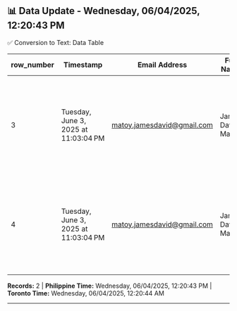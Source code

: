 ## 📊 Data Update - Wednesday, 06/04/2025, 12:20:43 PM

✅ Conversion to Text: Data Table

| row_number | Timestamp | Email Address | Full Name | Upload the documents | File Name | Text File | Recent Date |
| --- | --- | --- | --- | --- | --- | --- | --- |
| 3 | Tuesday, June 3, 2025 at 11:03:04 PM | matoy.jamesdavid@gmail.com | James David Matoy | [Link](https://drive.google.com/open?id=1PC9n379TitaJzG1xxJlkwR11RQN1FVQ9) | DOJ-Memo-Circular-No.-036_IACAT-Revised-Guidelines-on-Departure-Formalities-for-International-Bound-Passengers-1.pdf | [Link](https://drive.google.com/file/d/1wbwvsJCXcECe9S-WscJ6niGeAPo2c0zL/view) | Recent Date |
| 4 | Tuesday, June 3, 2025 at 11:03:04 PM | matoy.jamesdavid@gmail.com | James David Matoy | [Link](https://drive.google.com/open?id=1PC9n379TitaJzG1xxJlkwR11RQN1FVQ9) | DOJ-Memo-Circular-No.-036_IACAT-Revised-Guidelines-on-Departure-Formalities-for-International-Bound-Passengers-1.pdf | [Link](https://drive.google.com/file/d/1wbwvsJCXcECe9S-WscJ6niGeAPo2c0zL/view) | Recent Date |

**Records:** 2 | **Philippine Time:** Wednesday, 06/04/2025, 12:20:43 PM | **Toronto Time:** Wednesday, 06/04/2025, 12:20:44 AM

---

